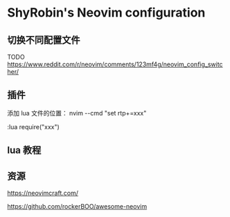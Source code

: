 # ShyRobin's Neovim configuration

## 切换不同配置文件

TODO
<https://www.reddit.com/r/neovim/comments/123mf4g/neovim_config_switcher/>

## 插件

添加 lua 文件的位置：
nvim --cmd "set rtp+=xxx"

:lua require("xxx")

## lua 教程

## 资源

<https://neovimcraft.com/>

<https://github.com/rockerBOO/awesome-neovim>
